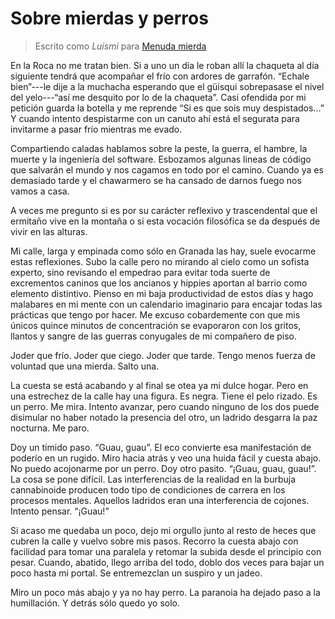 Sobre mierdas y perros
======================

> Escrito como _Luismi_ para
> [Menuda mierda](http://rachasdeviento.blogspot.de/2009/01/captulo-iv-sobre-mierdas-y-perros.html)

En la Roca no me tratan bien. Si a uno un día le roban allí la
chaqueta al día siguiente tendrá que acompañar el frío con ardores de
garrafón. “Echale bien”---le dije a la muchacha esperando que el
güisqui sobrepasase el nivel del yelo---“así me desquito por lo de la
chaqueta”. Casi ofendida por mi petición guarda la botella y me
reprende “Si es que sois muy despistados...” Y cuando intento
despistarme con un canuto ahí está el segurata para invitarme a pasar
frío mientras me evado.

Compartiendo caladas hablamos sobre la peste, la guerra, el hambre, la
muerte y la ingeniería del software. Esbozamos algunas lineas de
código que salvarán el mundo y nos cagamos en todo por el
camino. Cuando ya es demasiado tarde y el chawarmero se ha cansado de
darnos fuego nos vamos a casa.

A veces me pregunto si es por su carácter reflexivo y trascendental
que el ermitaño vive en la montaña o si esta vocación filosófica se da
después de vivir en las alturas.

Mi calle, larga y empinada como sólo en Granada las hay, suele
evocarme estas reflexiones. Subo la calle pero no mirando al cielo
como un sofista experto, sino revisando el empedrao para evitar toda
suerte de excrementos caninos que los ancianos y hippies aportan al
barrio como elemento distintivo. Pienso en mi baja productividad de
estos días y hago malabares en mi mente con un calendario imaginario
para encajar todas las prácticas que tengo por hacer. Me excuso
cobardemente con que mis únicos quince minutos de concentración se
evaporaron con los gritos, llantos y sangre de las guerras conyugales
de mi compañero de piso.

Joder que frío. Joder que ciego. Joder que tarde. Tengo menos fuerza
de voluntad que una mierda. Salto una.

La cuesta se está acabando y al final se otea ya mi dulce hogar. Pero
en una estrechez de la calle hay una figura. Es negra. Tiene el pelo
rizado. Es un perro. Me mira. Intento avanzar, pero cuando ninguno de
los dos puede disimular no haber notado la presencia del otro, un
ladrido desgarra la paz nocturna. Me paro.

Doy un tímido paso. “Guau, guau”. El eco convierte esa manifestación
de poderío en un rugido. Miro hacia atrás y veo una huida fácil y
cuesta abajo. No puedo acojonarme por un perro. Doy otro
pasito. “¡Guau, guau, guau!”. La cosa se pone difícil. Las
interferencias de la realidad en la burbuja cannabinoide producen todo
tipo de condiciones de carrera en los procesos mentales. Aquellos
ladridos eran una interferencia de cojones. Intento pensar. “¡Guau!”

Si acaso me quedaba un poco, dejo mi orgullo junto al resto de heces
que cubren la calle y vuelvo sobre mis pasos. Recorro la cuesta abajo
con facilidad para tomar una paralela y retomar la subida desde el
principio con pesar. Cuando, abatido, llego arriba del todo, doblo dos
veces para bajar un poco hasta mi portal. Se entremezclan un suspiro y
un jadeo.

Miro un poco más abajo y ya no hay perro. La paranoia ha dejado paso a
la humillación. Y detrás sólo quedo yo solo.
